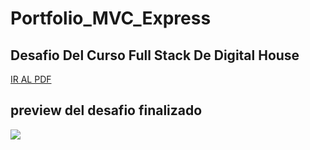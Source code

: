 # Portfolio_MVC_Express
## Desafio Del Curso Full Stack De Digital House

<a href="https://github.com/ROBERT-Gimenez/MVC_Patrones_De_Dise-o/blob/master/Objetivo/M05C01%20-%20Ejercitaci%C3%B3n%20Patrones%20de%20dise%C3%B1o%20MVC.pdf">IR AL PDF</a>

## preview del desafio finalizado

<img src="https://github.com/ROBERT-Gimenez/Trabajos_Practicos_Formar/blob/master/11-MVC_Patrones_de_Dise%C3%B1o/public/images/img_1.PNG">
